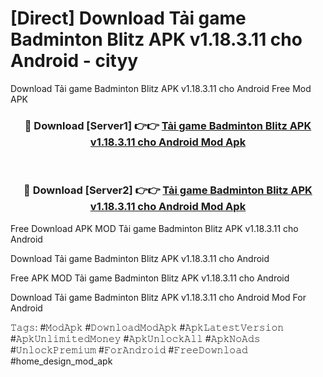 # [Direct] Download Tải game Badminton Blitz APK v1.18.3.11 cho Android - cityy
Download Tải game Badminton Blitz APK v1.18.3.11 cho Android Free Mod APK

<div align="center">
<h3>🔴 Download [Server1] 👉👉 <a href="https://apk-comot.site?title=Tải_game_Badminton_Blitz_APK_v1.18.3.11_cho_Android">Tải game Badminton Blitz APK v1.18.3.11 cho Android Mod Apk</a></h3><br>

<h3>🔴 Download [Server2] 👉👉 <a href="https://apk-comot.site?title=Tải_game_Badminton_Blitz_APK_v1.18.3.11_cho_Android">Tải game Badminton Blitz APK v1.18.3.11 cho Android Mod Apk</a></h3>
</div>


Free Download APK MOD Tải game Badminton Blitz APK v1.18.3.11 cho Android

Download Tải game Badminton Blitz APK v1.18.3.11 cho Android 

Free APK MOD Tải game Badminton Blitz APK v1.18.3.11 cho Android 

Download Tải game Badminton Blitz APK v1.18.3.11 cho Android Mod For Android

𝚃𝚊𝚐𝚜: #𝙼𝚘𝚍𝙰𝚙𝚔 #𝙳𝚘𝚠𝚗𝚕𝚘𝚊𝚍𝙼𝚘𝚍𝙰𝚙𝚔 #𝙰𝚙𝚔𝙻𝚊𝚝𝚎𝚜𝚝𝚅𝚎𝚛𝚜𝚒𝚘𝚗 #𝙰𝚙𝚔𝚄𝚗𝚕𝚒𝚖𝚒𝚝𝚎𝚍𝙼𝚘𝚗𝚎𝚢 #𝙰𝚙𝚔𝚄𝚗𝚕𝚘𝚌𝚔𝙰𝚕𝚕 #𝙰𝚙𝚔𝙽𝚘𝙰𝚍𝚜 #𝚄𝚗𝚕𝚘𝚌𝚔𝙿𝚛𝚎𝚖𝚒𝚞𝚖 #𝙵𝚘𝚛𝙰𝚗𝚍𝚛𝚘𝚒𝚍 #𝙵𝚛𝚎𝚎𝙳𝚘𝚠𝚗𝚕𝚘𝚊𝚍 #home_design_mod_apk